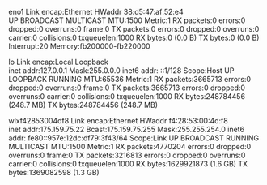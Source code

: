 eno1      Link encap:Ethernet  HWaddr 38:d5:47:af:52:e4  
          UP BROADCAST MULTICAST  MTU:1500  Metric:1
          RX packets:0 errors:0 dropped:0 overruns:0 frame:0
          TX packets:0 errors:0 dropped:0 overruns:0 carrier:0
          collisions:0 txqueuelen:1000 
          RX bytes:0 (0.0 B)  TX bytes:0 (0.0 B)
          Interrupt:20 Memory:fb200000-fb220000 

lo        Link encap:Local Loopback  
          inet addr:127.0.0.1  Mask:255.0.0.0
          inet6 addr: ::1/128 Scope:Host
          UP LOOPBACK RUNNING  MTU:65536  Metric:1
          RX packets:3665713 errors:0 dropped:0 overruns:0 frame:0
          TX packets:3665713 errors:0 dropped:0 overruns:0 carrier:0
          collisions:0 txqueuelen:1000 
          RX bytes:248784456 (248.7 MB)  TX bytes:248784456 (248.7 MB)

wlxf42853004df8 Link encap:Ethernet  HWaddr f4:28:53:00:4d:f8  
          inet addr:175.159.75.22  Bcast:175.159.75.255  Mask:255.255.254.0
          inet6 addr: fe80::957e:12dc:df79:3f43/64 Scope:Link
          UP BROADCAST RUNNING MULTICAST  MTU:1500  Metric:1
          RX packets:4770204 errors:0 dropped:0 overruns:0 frame:0
          TX packets:3216813 errors:0 dropped:0 overruns:0 carrier:0
          collisions:0 txqueuelen:1000 
          RX bytes:1629921873 (1.6 GB)  TX bytes:1369082598 (1.3 GB)

